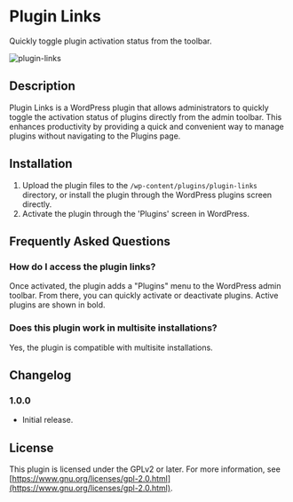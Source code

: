 # Plugin Links

Quickly toggle plugin activation status from the toolbar.

![plugin-links](https://github.com/RiaanKnoetze/plugin-links/assets/13743465/b2b4ed9d-5e6f-4ae1-9f0d-643f0b89fb06)

## Description

Plugin Links is a WordPress plugin that allows administrators to quickly toggle the activation status of plugins directly from the admin toolbar. This enhances productivity by providing a quick and convenient way to manage plugins without navigating to the Plugins page.

## Installation

1. Upload the plugin files to the `/wp-content/plugins/plugin-links` directory, or install the plugin through the WordPress plugins screen directly.
2. Activate the plugin through the 'Plugins' screen in WordPress.

## Frequently Asked Questions

### How do I access the plugin links?

Once activated, the plugin adds a "Plugins" menu to the WordPress admin toolbar. From there, you can quickly activate or deactivate plugins. Active plugins are shown in bold.

### Does this plugin work in multisite installations?

Yes, the plugin is compatible with multisite installations.

## Changelog

### 1.0.0
* Initial release.

## License

This plugin is licensed under the GPLv2 or later. For more information, see [https://www.gnu.org/licenses/gpl-2.0.html](https://www.gnu.org/licenses/gpl-2.0.html).
